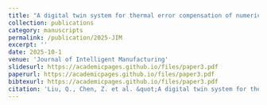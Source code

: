 ```yaml
---
title: "A digital twin system for thermal error compensation of numerical control machine tools based on multi-algorithm collaborative modeling"
collection: publications
category: manuscripts
permalink: /publication/2025-JIM
excerpt: ''
date: 2025-10-1
venue: 'Journal of Intelligent Manufacturing'
slidesurl: https://academicpages.github.io/files/paper3.pdf
paperurl: https://academicpages.github.io/files/paper3.pdf
bibtexurl: https://academicpages.github.io/files/paper3.pdf
citation: 'Liu, Q., Chen, Z. et al. &quot;A digital twin system for thermal error compensation of numerical control machine tools based on multi-algorithm collaborative modeling.&quot; <i>Journal of Intelligent Manufacturing</i>.'
---
```

